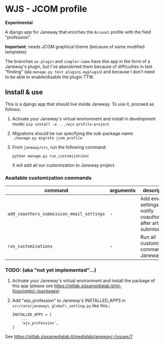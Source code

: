 # WJS - JCOM profile

**Experimental**

A django app for Janeway that enriches the `Account` profile with the
field "profession".

**Important**: needs JCOM graphical theme (because of some modified templates)

The branches `as-plugin` and `simpler-name` have this app in the form
of a Janeway's plugin, but I've abandoned them because of difficulties
in test "finding" (ala `manage.py test plugins.myplugin`) and because
I don't need to be able to enable/disable the plugin TTW.


## Install & use

This is a django app that should live inside Janeway. To use it, proceed as follows:

1. Activate your Janeway's virtual environment and install in development mode:
   `pip install -e .../wjs-profile-project`

2. Migrations should be run specifying the sub-package name:
   `./manage.py migrate jcom_profile`
3. From `janeway/src`, run the following command:

   ```
   python manage.py run_customizations
   ```
   It will add all our customization to Janeway project.

### Available customization commands
| command                                   | arguments | description                                                      |
|-------------------------------------------|-----------|------------------------------------------------------------------|
| `add_coauthors_submission_email_settings` | -         | Add email settings to notify coauthors after article submission. |
| `run_customizations`                      | -         | Run all customization commands to Janeway.                       |

### TODO: (aka "not yet implemented"...)

1. Activate your Janeway's virtual environment and install the package
   of this app (please see
   https://gitlab.sissamedialab.it/ml-foss/omlpi/-/packages)

2. Add "wjs\_profession" to Janeway's INSTALLED\_APPS in
   `src/core/janeway\_global\_setting.py` like this::
   ```
   INSTALLED_APPS = [
       ...
       'wjs_profession',
   ]
   ```


See https://gitlab.sissamedialab.it/medialab/janeway/-/issues/7
